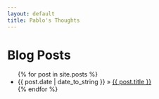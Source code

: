 ```yaml
---
layout: default
title: Pablo's Thoughts
---
```

<div id="home">
  <h1>Blog Posts</h1>
  <ul class="posts">
    {% for post in site.posts %}
      <li><span>{{ post.date | date_to_string }}</span> » <a href="{{ site.baseurl }}{{ post.url }}">{{ post.title }}</a></li>
    {% endfor %}
  </ul>
</div>